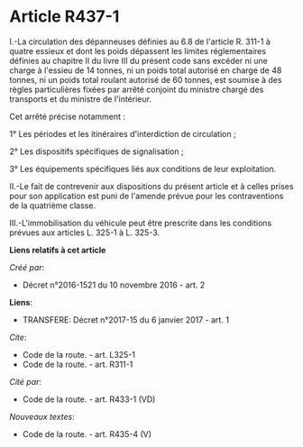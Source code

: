 # Article R437-1

I.-La circulation des dépanneuses définies au 6.8 de l'article R. 311-1 à quatre essieux et dont les poids dépassent les
limites réglementaires définies au chapitre II du livre III du présent code sans excéder ni une charge à l'essieu de 14
tonnes, ni un poids total autorisé en charge de 48 tonnes, ni un poids total roulant autorisé de 60 tonnes, est soumise à des
règles particulières fixées par arrêté conjoint du ministre chargé des transports et du ministre de l'intérieur. 

Cet arrêté précise notamment : 

1° Les périodes et les itinéraires d'interdiction de circulation ; 

2° Les dispositifs spécifiques de signalisation ; 

3° Les équipements spécifiques liés aux conditions de leur exploitation. 

II.-Le fait de contrevenir aux dispositions du présent article et à celles prises pour son application est puni de l'amende
prévue pour les contraventions de la quatrième classe. 

III.-L'immobilisation du véhicule peut être prescrite dans les conditions prévues aux articles L. 325-1 à L. 325-3.

**Liens relatifs à cet article**

_Créé par_:

  - Décret n°2016-1521 du 10 novembre 2016 - art. 2

**Liens**:

  - TRANSFERE: Décret n°2017-15 du 6 janvier 2017 - art. 1

_Cite_:

  - Code de la route. - art. L325-1
  - Code de la route. - art. R311-1

_Cité par_:

  - Code de la route. - art. R433-1 (VD)

_Nouveaux textes_:

  - Code de la route. - art. R435-4 (V)
